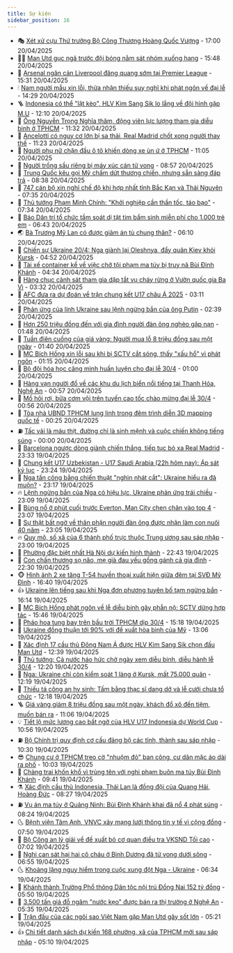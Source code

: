 ```yaml
---
title: Sự kiện
sidebar_position: 16
---
```


<!-- dantri-su-kien:START -->
- 🎭 [Xét xử cựu Thứ trưởng Bộ Công Thương Hoàng Quốc Vượng](https://dantri.com.vn/phap-luat/xet-xu-cuu-thu-truong-bo-cong-thuong-hoang-quoc-vuong-20250420223751941.htm) - 17:00 20/04/2025
- 👨‍🏫 [Man Utd gục ngã trước đội bóng nằm sát nhóm xuống hạng](https://dantri.com.vn/the-thao/man-utd-guc-nga-truoc-doi-bong-nam-sat-nhom-xuong-hang-20250420224821177.htm) - 15:48 20/04/2025
- 🌮 [Arsenal ngăn cản Liverpool đăng quang sớm tại Premier League](https://dantri.com.vn/the-thao/arsenal-ngan-can-liverpool-dang-quang-som-tai-premier-league-20250420223034464.htm) - 15:31 20/04/2025
- 🕯 [Nam người mẫu xin lỗi, thừa nhận thiếu suy nghĩ khi phát ngôn về đại lễ](https://dantri.com.vn/giai-tri/nam-nguoi-mau-xin-loi-thua-nhan-thieu-suy-nghi-khi-phat-ngon-ve-dai-le-20250420211555018.htm) - 14:29 20/04/2025
- 🪜 [Indonesia có thể &quot;lật kèo&quot;, HLV Kim Sang Sik lo lắng về đội hình gặp M.U](https://dantri.com.vn/the-thao/indonesia-co-the-lat-keo-hlv-kim-sang-sik-lo-lang-ve-doi-hinh-gap-mu-20250420185126058.htm) - 12:10 20/04/2025
- 🐘 [Ông Nguyễn Trọng Nghĩa thăm, động viên lực lượng tham gia diễu binh ở TPHCM](https://dantri.com.vn/xa-hoi/ong-nguyen-trong-nghia-tham-dong-vien-luc-luong-tham-gia-dieu-binh-o-tphcm-20250420173821325.htm) - 11:32 20/04/2025
- 🤔 [Ancelotti có nguy cơ lớn bị sa thải, Real Madrid chốt xong người thay thế](https://dantri.com.vn/the-thao/ancelotti-co-nguy-co-lon-bi-sa-thai-real-madrid-chot-xong-nguoi-thay-the-20250420182257063.htm) - 11:23 20/04/2025
- 🧠 [Người phụ nữ chặn đầu ô tô khiến dòng xe ùn ứ ở TPHCM](https://dantri.com.vn/xa-hoi/nguoi-phu-nu-chan-dau-o-to-khien-dong-xe-un-u-o-tphcm-20250420165715962.htm) - 11:05 20/04/2025
- 📝 [Người trồng sầu riêng bị máy xúc cán tử vong](https://dantri.com.vn/xa-hoi/nguoi-trong-sau-rieng-bi-may-xuc-can-tu-vong-20250420154130366.htm) - 08:57 20/04/2025
- 🦏 [Trung Quốc kêu gọi Mỹ chấm dứt thương chiến, nhưng sẵn sàng đáp trả](https://dantri.com.vn/the-gioi/trung-quoc-keu-goi-my-cham-dut-thuong-chien-nhung-san-sang-dap-tra-20250420141313036.htm) - 08:38 20/04/2025
- 🥰 [747 cán bộ xin nghỉ chế độ khi hợp nhất tỉnh Bắc Kạn và Thái Nguyên](https://dantri.com.vn/xa-hoi/747-can-bo-xin-nghi-che-do-khi-hop-nhat-tinh-bac-kan-va-thai-nguyen-20250420143159743.htm) - 07:35 20/04/2025
- 🤗 [Thủ tướng Phạm Minh Chính: &quot;Khởi nghiệp cần thần tốc, táo bạo&quot;](https://dantri.com.vn/giao-duc/thu-tuong-pham-minh-chinh-khoi-nghiep-can-than-toc-tao-bao-20250420141926721.htm) - 07:34 20/04/2025
- 🌈 [Báo Dân trí tổ chức tầm soát dị tật tim bẩm sinh miễn phí cho 1.000 trẻ em](https://dantri.com.vn/tam-long-nhan-ai/bao-dan-tri-to-chuc-tam-soat-di-tat-tim-bam-sinh-mien-phi-cho-1000-tre-em-20250420102558118.htm) - 06:43 20/04/2025
- 🌏 [Bà Trương Mỹ Lan có được giảm án tù chung thân?](https://dantri.com.vn/phap-luat/ba-truong-my-lan-co-duoc-giam-an-tu-chung-than-20250420104224840.htm) - 06:10 20/04/2025
- 💄 [Chiến sự Ukraine 20/4: Nga giành lại Oleshnya, đẩy quân Kiev khỏi Kursk](https://dantri.com.vn/the-gioi/chien-su-ukraine-204-nga-gianh-lai-oleshnya-day-quan-kiev-khoi-kursk-20250420114446787.htm) - 04:52 20/04/2025
- 👺 [Tài xế container kể về việc chở tội phạm ma túy bị truy nã Bùi Đình Khánh](https://dantri.com.vn/xa-hoi/tai-xe-container-ke-ve-viec-cho-toi-pham-ma-tuy-bi-truy-na-bui-dinh-khanh-20250420112516566.htm) - 04:34 20/04/2025
- 👹 [Hàng chục cảnh sát tham gia dập tắt vụ cháy rừng ở Vườn quốc gia Ba Vì](https://dantri.com.vn/xa-hoi/hang-chuc-canh-sat-tham-gia-dap-tat-vu-chay-rung-o-vuon-quoc-gia-ba-vi-20250420102715360.htm) - 03:32 20/04/2025
- 🌊 [AFC đưa ra dự đoán về trận chung kết U17 châu Á 2025](https://dantri.com.vn/the-thao/afc-dua-ra-du-doan-ve-tran-chung-ket-u17-chau-a-2025-20250420071511332.htm) - 03:11 20/04/2025
- 🤠 [Phản ứng của lính Ukraine sau lệnh ngừng bắn của ông Putin](https://dantri.com.vn/the-gioi/phan-ung-cua-linh-ukraine-sau-lenh-ngung-ban-cua-ong-putin-20250420074057659.htm) - 02:39 20/04/2025
- 🎊 [Hơn 250 triệu đồng đến với gia đình người đàn ông nghèo gặp nạn](https://dantri.com.vn/tam-long-nhan-ai/hon-250-trieu-dong-den-voi-gia-dinh-nguoi-dan-ong-ngheo-gap-nan-20250419190805385.htm) - 01:48 20/04/2025
- 🐘 [Tuần điên cuồng của giá vàng: Người mua lỗ 8 triệu đồng sau một ngày](https://dantri.com.vn/kinh-doanh/tuan-dien-cuong-cua-gia-vang-nguoi-mua-lo-8-trieu-dong-sau-mot-ngay-20250419224600762.htm) - 01:40 20/04/2025
- 💂 [MC Bích Hồng xin lỗi sau khi bị SCTV cắt sóng, thấy &quot;xấu hổ&quot; vì phát ngôn](https://dantri.com.vn/giai-tri/mc-bich-hong-xin-loi-sau-khi-bi-sctv-cat-song-thay-xau-ho-vi-phat-ngon-20250420071952881.htm) - 01:15 20/04/2025
- 👹 [Bộ đội hóa học căng mình huấn luyện cho đại lễ 30/4](https://dantri.com.vn/xa-hoi/bo-doi-hoa-hoc-cang-minh-huan-luyen-cho-dai-le-304-20250418012845461.htm) - 01:00 20/04/2025
- 🦒 [Hàng vạn người đổ về các khu du lịch biển nổi tiếng tại Thanh Hóa, Nghệ An](https://dantri.com.vn/du-lich/hang-van-nguoi-do-ve-cac-khu-du-lich-bien-noi-tieng-tai-thanh-hoa-nghe-an-20250419233445268.htm) - 00:57 20/04/2025
- 🗽 [Mồ hôi rơi, bữa cơm vội trên tuyến cao tốc chào mừng đại lễ 30/4](https://dantri.com.vn/lao-dong-viec-lam/mo-hoi-roi-bua-com-voi-tren-tuyen-cao-toc-chao-mung-dai-le-304-20250420064018681.htm) - 00:56 20/04/2025
- 💄 [Tòa nhà UBND TPHCM lung linh trong đêm trình diễn 3D mapping quốc tế](https://dantri.com.vn/xa-hoi/toa-nha-ubnd-tphcm-lung-linh-trong-dem-trinh-dien-3d-mapping-quoc-te-20250420024231940.htm) - 00:25 20/04/2025
- ⛽️ [Tấc vải là máu thịt, đường chỉ là sinh mệnh và cuộc chiến không tiếng súng](https://dantri.com.vn/xa-hoi/tac-vai-la-mau-thit-duong-chi-la-sinh-menh-va-cuoc-chien-khong-tieng-sung-20250418113454944.htm) - 00:00 20/04/2025
- 🥷 [Barcelona ngược dòng giành chiến thắng, tiếp tục bỏ xa Real Madrid](https://dantri.com.vn/the-thao/barcelona-nguoc-dong-gianh-chien-thang-tiep-tuc-bo-xa-real-madrid-20250420063334933.htm) - 23:33 19/04/2025
- 🤖 [Chung kết U17 Uzbekistan - U17 Saudi Arabia &lpar;22h hôm nay&rpar;: Áp sát kỷ lục](https://dantri.com.vn/the-thao/chung-ket-u17-uzbekistan-u17-saudi-arabia-22h-hom-nay-ap-sat-ky-luc-20250419185811089.htm) - 23:24 19/04/2025
- 🌊 [Nga tấn công bằng chiến thuật &quot;nghìn nhát cắt&quot;: Ukraine hiểu ra đã muộn?](https://dantri.com.vn/the-gioi/nga-tan-cong-bang-chien-thuat-nghin-nhat-cat-ukraine-hieu-ra-da-muon-20250411164249485.htm) - 23:17 19/04/2025
- 🔥 [Lệnh ngừng bắn của Nga có hiệu lực, Ukraine phản ứng trái chiều](https://dantri.com.vn/the-gioi/lenh-ngung-ban-cua-nga-co-hieu-luc-ukraine-phan-ung-trai-chieu-20250420055906483.htm) - 23:09 19/04/2025
- 🦏 [Bùng nổ ở phút cuối trước Everton, Man City chen chân vào top 4](https://dantri.com.vn/the-thao/bung-no-o-phut-cuoi-truoc-everton-man-city-chen-chan-vao-top-4-20250420060706841.htm) - 23:07 19/04/2025
- 🐘 [Sự thật bất ngờ về thân phận người đàn ông được nhận làm con nuôi 40 năm](https://dantri.com.vn/doi-song/su-that-bat-ngo-ve-than-phan-nguoi-dan-ong-duoc-nhan-lam-con-nuoi-40-nam-20250418173012169.htm) - 23:05 19/04/2025
- 🔥 [Quy mô, số xã của 6 thành phố trực thuộc Trung ương sau sáp nhập](https://dantri.com.vn/noi-vu/quy-mo-so-xa-cua-6-thanh-pho-truc-thuoc-trung-uong-sau-sap-nhap-20250419155204180.htm) - 23:00 19/04/2025
- 💼 [Phường đặc biệt nhất Hà Nội dự kiến hình thành](https://dantri.com.vn/xa-hoi/phuong-dac-biet-nhat-ha-noi-du-kien-hinh-thanh-20250419230345451.htm) - 22:43 19/04/2025
- 🚀 [Con chấn thương sọ não, mẹ già đau yếu gồng gánh cả gia đình](https://dantri.com.vn/tam-long-nhan-ai/con-chan-thuong-so-nao-me-gia-dau-yeu-gong-ganh-ca-gia-dinh-20250401175142899.htm) - 22:30 19/04/2025
- 🐵 [Hình ảnh 2 xe tăng T-54 huyền thoại xuất hiện giữa đêm tại SVĐ Mỹ Đình](https://dantri.com.vn/xa-hoi/hinh-anh-2-xe-tang-t-54-huyen-thoai-xuat-hien-giua-dem-tai-svd-my-dinh-20250419231042630.htm) - 16:40 19/04/2025
- 👍 [Ukraine lên tiếng sau khi Nga đơn phương tuyên bố tạm ngừng bắn](https://dantri.com.vn/the-gioi/ukraine-len-tieng-sau-khi-nga-don-phuong-tuyen-bo-tam-ngung-ban-20250419224831245.htm) - 16:14 19/04/2025
- 🚦 [MC Bích Hồng phát ngôn về lễ diễu binh gây phẫn nộ: SCTV dừng hợp tác](https://dantri.com.vn/giai-tri/mc-bich-hong-phat-ngon-ve-le-dieu-binh-gay-phan-no-sctv-dung-hop-tac-20250419214353578.htm) - 15:46 19/04/2025
- 🥸 [Pháo hoa tung bay trên bầu trời TPHCM dịp 30/4](https://dantri.com.vn/xa-hoi/phao-hoa-tung-bay-tren-bau-troi-tphcm-dip-304-20250419221810430.htm) - 15:18 19/04/2025
- 🥷 [Ukraine đồng thuận tới 90% với đề xuất hòa bình của Mỹ](https://dantri.com.vn/the-gioi/ukraine-dong-thuan-toi-90-voi-de-xuat-hoa-binh-cua-my-20250419195607100.htm) - 13:06 19/04/2025
- 🤡 [Xác định 17 cầu thủ Đông Nam Á được HLV Kim Sang Sik chọn đấu Man Utd](https://dantri.com.vn/the-thao/xac-dinh-17-cau-thu-dong-nam-a-duoc-hlv-kim-sang-sik-chon-dau-man-utd-20250419193930770.htm) - 12:39 19/04/2025
- 🥳 [Thủ tướng: Cả nước háo hức chờ ngày xem diễu binh, diễu hành lễ 30/4](https://dantri.com.vn/xa-hoi/thu-tuong-ca-nuoc-hao-huc-cho-ngay-xem-dieu-binh-dieu-hanh-le-304-20250419184644377.htm) - 12:20 19/04/2025
- 🤩 [Nga: Ukraine chỉ còn kiểm soát 1 làng ở Kursk, mất 75.000 quân](https://dantri.com.vn/the-gioi/nga-ukraine-chi-con-kiem-soat-1-lang-o-kursk-mat-75000-quan-20250419190014030.htm) - 12:19 19/04/2025
- 🎡 [Thiếu tá công an hy sinh: Tấm bằng thạc sĩ dang dở và lễ cưới chưa tổ chức](https://dantri.com.vn/xa-hoi/thieu-ta-cong-an-hy-sinh-tam-bang-thac-si-dang-do-va-le-cuoi-chua-to-chuc-20250419182257331.htm) - 12:18 19/04/2025
- 🪜 [Giá vàng giảm 8 triệu đồng sau một ngày, khách đổ xô đến tiệm, muốn bán ra](https://dantri.com.vn/kinh-doanh/gia-vang-giam-8-trieu-dong-sau-mot-ngay-khach-do-xo-den-tiem-muon-ban-ra-20250419164502261.htm) - 11:06 19/04/2025
- 💡 [Tiết lộ mức lương cao bất ngờ của HLV U17 Indonesia dự World Cup](https://dantri.com.vn/the-thao/tiet-lo-muc-luong-cao-bat-ngo-cua-hlv-u17-indonesia-du-world-cup-20250419120807900.htm) - 10:56 19/04/2025
- ⛽️ [Bộ Chính trị quy định cơ cấu đảng bộ các tỉnh, thành sau sáp nhập](https://dantri.com.vn/xa-hoi/bo-chinh-tri-quy-dinh-co-cau-dang-bo-cac-tinh-thanh-sau-sap-nhap-20250419171236720.htm) - 10:30 19/04/2025
- 😎 [Chung cư ở TPHCM treo cờ &quot;nhuộm đỏ&quot; ban công, cư dân mặc áo dài ra phố](https://dantri.com.vn/doi-song/chung-cu-o-tphcm-treo-co-nhuom-do-ban-cong-cu-dan-mac-ao-dai-ra-pho-20250419131143997.htm) - 10:03 19/04/2025
- 🗽 [Chàng trai khốn khổ vì trùng tên với nghi phạm buôn ma túy Bùi Đình Khánh](https://dantri.com.vn/doi-song/chang-trai-khon-kho-vi-trung-ten-voi-nghi-pham-buon-ma-tuy-bui-dinh-khanh-20250419154108443.htm) - 09:41 19/04/2025
- ⚗️ [Xác định cầu thủ Indonesia, Thái Lan là đồng đội của Quang Hải, Hoàng Đức](https://dantri.com.vn/the-thao/xac-dinh-cau-thu-indonesia-thai-lan-la-dong-doi-cua-quang-hai-hoang-duc-20250419130900963.htm) - 08:27 19/04/2025
- ⛽️ [Vụ án ma túy ở Quảng Ninh: Bùi Đình Khánh khai đã nổ 4 phát súng](https://dantri.com.vn/phap-luat/vu-an-ma-tuy-o-quang-ninh-bui-dinh-khanh-khai-da-no-4-phat-sung-20250419151312191.htm) - 08:24 19/04/2025
- 🌜 [Bệnh viện Tâm Anh, VNVC xây mạng lưới thông tin y tế vì cộng đồng](https://dantri.com.vn/xa-hoi/benh-vien-tam-anh-vnvc-xay-mang-luoi-thong-tin-y-te-vi-cong-dong-20250419144319358.htm) - 07:50 19/04/2025
- 🦩 [Bộ Công an lý giải về đề xuất bỏ cơ quan điều tra VKSND Tối cao](https://dantri.com.vn/phap-luat/bo-cong-an-ly-giai-ve-de-xuat-bo-co-quan-dieu-tra-vksnd-toi-cao-20250419134102132.htm) - 07:02 19/04/2025
- 🦒 [Nghi can sát hại hai cô cháu ở Bình Dương đã tử vong dưới sông](https://dantri.com.vn/phap-luat/nghi-can-sat-hai-hai-co-chau-o-binh-duong-da-tu-vong-duoi-song-20250419134907962.htm) - 06:55 19/04/2025
- 🌜 [Khoảng lặng nguy hiểm trong cuộc xung đột Nga - Ukraine](https://dantri.com.vn/the-gioi/khoang-lang-nguy-hiem-trong-cuoc-xung-dot-nga-ukraine-20250419132347727.htm) - 06:34 19/04/2025
- 🐎 [Khánh thành Trường Phổ thông Dân tộc nội trú Đồng Nai 152 tỷ đồng](https://dantri.com.vn/giao-duc/khanh-thanh-truong-pho-thong-dan-toc-noi-tru-dong-nai-152-ty-dong-20250419121719448.htm) - 05:50 19/04/2025
- 🌋 [3.500 tấn giá đỗ ngâm &quot;nước kẹo&quot; được bán ra thị trường ở Nghệ An](https://dantri.com.vn/xa-hoi/3500-tan-gia-do-ngam-nuoc-keo-duoc-ban-ra-thi-truong-o-nghe-an-20250414182812357.htm) - 05:35 19/04/2025
- 🧰 [Trận đấu của các ngôi sao Việt Nam gặp Man Utd gây sốt lớn](https://dantri.com.vn/the-thao/tran-dau-cua-cac-ngoi-sao-viet-nam-gap-man-utd-gay-sot-lon-20250419122114834.htm) - 05:21 19/04/2025
- 👍 [Chi tiết danh sách dự kiến 168 phường, xã của TPHCM mới sau sáp nhập](https://dantri.com.vn/noi-vu/chi-tiet-danh-sach-du-kien-168-phuong-xa-cua-tphcm-moi-sau-sap-nhap-20250418144022876.htm) - 05:10 19/04/2025<!-- dantri-su-kien:END -->
